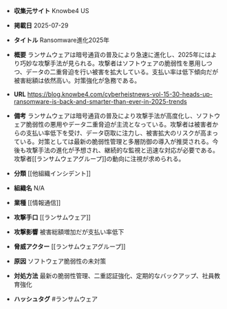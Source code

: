- **収集元サイト**
Knowbe4 US

- **掲載日**
2025-07-29

- **タイトル**
Ransomware進化2025年

- **概要**
ランサムウェアは暗号通貨の普及により急速に進化し、2025年にはより巧妙な攻撃手法が見られる。攻撃者はソフトウェアの脆弱性を悪用しつつ、データの二重脅迫を行い被害を拡大している。支払い率は低下傾向だが被害総額は依然高い。対策強化が急務である。

- **URL**
https://blog.knowbe4.com/cyberheistnews-vol-15-30-heads-up-ransomware-is-back-and-smarter-than-ever-in-2025-trends

- **備考**
ランサムウェアは暗号通貨の普及により攻撃手法が高度化し、ソフトウェア脆弱性の悪用やデータ二重脅迫が主流となっている。攻撃者は被害者からの支払い率低下を受け、データ窃取に注力し、被害拡大のリスクが高まっている。対策としては最新の脆弱性管理と多層防御の導入が推奨される。今後も攻撃手法の進化が予想され、継続的な監視と迅速な対応が必要である。攻撃者[[ランサムウェアグループ]]の動向に注視が求められる。

- **分類**
[[他組織インシデント]]

- **組織名**
N/A

- **業種**
[[情報通信]]

- **攻撃手口**
[[ランサムウェア]]

- **攻撃影響**
被害総額増加だが支払い率低下

- **脅威アクター**
[[ランサムウェアグループ]]

- **原因**
ソフトウェア脆弱性の未対策

- **対処方法**
最新の脆弱性管理、二重認証強化、定期的なバックアップ、社員教育強化

- **ハッシュタグ**
#ランサムウェア
